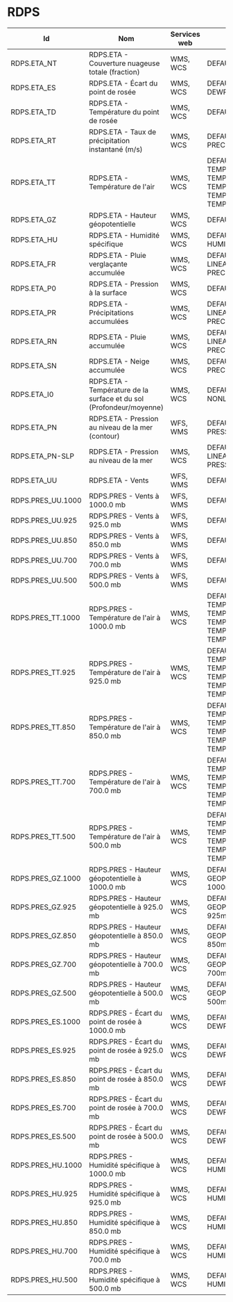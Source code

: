 # RDPS

Id                | Nom                                                                 | Services web | Styles                                                                                     | Notes
------------------|---------------------------------------------------------------------|--------------|--------------------------------------------------------------------------------------------|------
RDPS.ETA_NT       | RDPS.ETA - Couverture nuageuse totale (fraction)                    | WMS, WCS     | DEFAULT: CLOUD                                                                             |      
RDPS.ETA_ES       | RDPS.ETA - Écart du point de rosée                                  | WMS, WCS     | DEFAULT: DEWPOINTDEP                                                                       |      
RDPS.ETA_TD       | RDPS.ETA - Température du point de rosée                            | WMS, WCS     | DEFAULT: DEWPOINT                                                                          |      
RDPS.ETA_RT       | RDPS.ETA - Taux de précipitation instantané (m/s)                   | WMS, WCS     | DEFAULT: PRECIPPRTMMH                                                                      |      
RDPS.ETA_TT       | RDPS.ETA - Température de l'air                                     | WMS, WCS     | DEFAULT: TEMPWINTER-LINEAR, TEMPERATURE, TEMPSUMMER, TEMPWINTER, TEMPERATURE-LINEAR        |      
RDPS.ETA_GZ       | RDPS.ETA - Hauteur géopotentielle                                   | WMS, WCS     | DEFAULT: GPHEIGHT                                                                          |      
RDPS.ETA_HU       | RDPS.ETA - Humidité spécifique                                      | WMS, WCS     | DEFAULT: HUMIDITYSPEC                                                                      |      
RDPS.ETA_FR       | RDPS.ETA -  Pluie verglaçante accumulée                             | WMS, WCS     | DEFAULT: CAPA24-LINEAR, PRECIPMM, PRECIPMM-LINEAR                                          |      
RDPS.ETA_P0       | RDPS.ETA - Pression à la surface                                    | WMS, WCS     | DEFAULT: PRESSURE                                                                          |      
RDPS.ETA_PR       | RDPS.ETA - Précipitations accumulées                                | WMS, WCS     | DEFAULT: CAPA24-LINEAR, PRECIPMM, PRECIPMM-LINEAR                                          |      
RDPS.ETA_RN       | RDPS.ETA - Pluie accumulée                                          | WMS, WCS     | DEFAULT: CAPA24-LINEAR, PRECIPMM, PRECIPMM-LINEAR                                          |      
RDPS.ETA_SN       | RDPS.ETA - Neige accumulée                                          | WMS, WCS     | DEFAULT: PRECIPSNOW-LINEAR                                                                 |      
RDPS.ETA_I0       | RDPS.ETA - Température de la surface et du sol (Profondeur/moyenne) | WMS, WCS     | DEFAULT: TEMPSOIL-NONLINEAR                                                                |      
RDPS.ETA_PN       | RDPS.ETA - Pression au niveau de la mer (contour)                   | WFS, WMS     | DEFAULT: PRESSURE4_LINE                                                                    |      
RDPS.ETA_PN-SLP   | RDPS.ETA - Pression au niveau de la mer                             | WMS, WCS     | DEFAULT: PRESSURE4-LINEAR, PRESSURE4, PRESSURESEAHIGH                                      |      
RDPS.ETA_UU       | RDPS.ETA - Vents                                                    | WFS, WMS     | DEFAULT: WINDARROW                                                                         |      
RDPS.PRES_UU.1000 | RDPS.PRES - Vents à 1000.0 mb                                       | WFS, WMS     | DEFAULT: WINDARROW                                                                         |      
RDPS.PRES_UU.925  | RDPS.PRES - Vents à 925.0 mb                                        | WFS, WMS     | DEFAULT: WINDARROW                                                                         |      
RDPS.PRES_UU.850  | RDPS.PRES - Vents à 850.0 mb                                        | WFS, WMS     | DEFAULT: WINDARROW                                                                         |      
RDPS.PRES_UU.700  | RDPS.PRES - Vents à 700.0 mb                                        | WFS, WMS     | DEFAULT: WINDARROW                                                                         |      
RDPS.PRES_UU.500  | RDPS.PRES - Vents à 500.0 mb                                        | WFS, WMS     | DEFAULT: WINDARROW                                                                         |      
RDPS.PRES_TT.1000 | RDPS.PRES - Température de l'air à 1000.0 mb                        | WMS, WCS     | DEFAULT: TEMPWINTER-LINEAR, TEMPERATURE, TEMPERATURE-LINEAR, TEMPSUMMER, TEMPSUMMER-LINEAR |      
RDPS.PRES_TT.925  | RDPS.PRES - Température de l'air à 925.0 mb                         | WMS, WCS     | DEFAULT: TEMPWINTER-LINEAR, TEMPERATURE, TEMPERATURE-LINEAR, TEMPSUMMER, TEMPSUMMER-LINEAR |      
RDPS.PRES_TT.850  | RDPS.PRES - Température de l'air à 850.0 mb                         | WMS, WCS     | DEFAULT: TEMPWINTER-LINEAR, TEMPERATURE, TEMPERATURE-LINEAR, TEMPSUMMER, TEMPSUMMER-LINEAR |      
RDPS.PRES_TT.700  | RDPS.PRES - Température de l'air à 700.0 mb                         | WMS, WCS     | DEFAULT: TEMPWINTER-LINEAR, TEMPERATURE, TEMPERATURE-LINEAR, TEMPSUMMER, TEMPSUMMER-LINEAR |      
RDPS.PRES_TT.500  | RDPS.PRES - Température de l'air à 500.0 mb                         | WMS, WCS     | DEFAULT: TEMPWINTER-LINEAR, TEMPERATURE, TEMPERATURE-LINEAR, TEMPSUMMER, TEMPSUMMER-LINEAR |      
RDPS.PRES_GZ.1000 | RDPS.PRES - Hauteur géopotentielle à 1000.0 mb                      | WMS, WCS     | DEFAULT: GEOPOTENTIELHEIGHT-1000mb-NONLINEAR                                               |      
RDPS.PRES_GZ.925  | RDPS.PRES - Hauteur géopotentielle à 925.0 mb                       | WMS, WCS     | DEFAULT: GEOPOTENTIELHEIGHT-925mb-NONLINEAR                                                |      
RDPS.PRES_GZ.850  | RDPS.PRES - Hauteur géopotentielle à 850.0 mb                       | WMS, WCS     | DEFAULT: GEOPOTENTIELHEIGHT-850mb-NONLINEAR                                                |      
RDPS.PRES_GZ.700  | RDPS.PRES - Hauteur géopotentielle à 700.0 mb                       | WMS, WCS     | DEFAULT: GEOPOTENTIELHEIGHT-700mb-NONLINEAR                                                |      
RDPS.PRES_GZ.500  | RDPS.PRES - Hauteur géopotentielle à 500.0 mb                       | WMS, WCS     | DEFAULT: GEOPOTENTIELHEIGHT-500mb-NONLINEAR                                                |      
RDPS.PRES_ES.1000 | RDPS.PRES - Écart du point de rosée à 1000.0 mb                     | WMS, WCS     | DEFAULT: DEWPOINTDEP                                                                       |      
RDPS.PRES_ES.925  | RDPS.PRES - Écart du point de rosée à 925.0 mb                      | WMS, WCS     | DEFAULT: DEWPOINTDEP                                                                       |      
RDPS.PRES_ES.850  | RDPS.PRES - Écart du point de rosée à 850.0 mb                      | WMS, WCS     | DEFAULT: DEWPOINTDEP                                                                       |      
RDPS.PRES_ES.700  | RDPS.PRES - Écart du point de rosée à 700.0 mb                      | WMS, WCS     | DEFAULT: DEWPOINTDEP                                                                       |      
RDPS.PRES_ES.500  | RDPS.PRES - Écart du point de rosée à 500.0 mb                      | WMS, WCS     | DEFAULT: DEWPOINTDEP                                                                       |      
RDPS.PRES_HU.1000 | RDPS.PRES - Humidité spécifique à 1000.0 mb                         | WMS, WCS     | DEFAULT: HUMIDITYSPEC                                                                      |      
RDPS.PRES_HU.925  | RDPS.PRES - Humidité spécifique à 925.0 mb                          | WMS, WCS     | DEFAULT: HUMIDITYSPEC                                                                      |      
RDPS.PRES_HU.850  | RDPS.PRES - Humidité spécifique à 850.0 mb                          | WMS, WCS     | DEFAULT: HUMIDITYSPEC                                                                      |      
RDPS.PRES_HU.700  | RDPS.PRES - Humidité spécifique à 700.0 mb                          | WMS, WCS     | DEFAULT: HUMIDITYSPEC                                                                      |      
RDPS.PRES_HU.500  | RDPS.PRES - Humidité spécifique à 500.0 mb                          | WMS, WCS     | DEFAULT: HUMIDITYSPEC                                                                      |      


